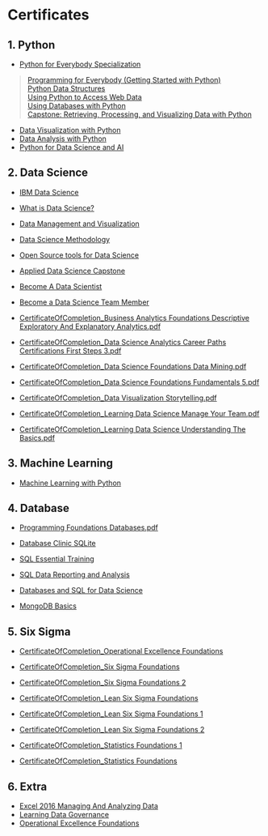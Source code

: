 # Certificates

## 1. Python

-  [Python for Everybody Specialization](https://www.coursera.org/account/accomplishments/specialization/certificate/3XNFRAJP28GX)
> [Programming for Everybody (Getting Started with Python)](https://www.coursera.org/account/accomplishments/certificate/K94ULNGDYESW)    
> [Python Data Structures](https://www.coursera.org/account/accomplishments/certificate/GYGHYD5N26EB)     
> [Using Python to Access Web Data](https://www.coursera.org/account/accomplishments/certificate/DX5673NEPYLU)    
> [Using Databases with Python](https://www.coursera.org/account/accomplishments/certificate/8LUYVHPWNBYS)    
> [Capstone: Retrieving, Processing, and Visualizing Data with Python](https://www.coursera.org/account/accomplishments/certificate/T6BZ67J3RGR5)
    
  
- [Data Visualization with Python](Certificates/Coursera%20DVQZPXFP8L3K.pdf "Coursera DVQZPXFP8L3K.pdf")
- [Data Analysis with Python](Certificates/Coursera%2029N57TXL6CUT.pdf "Coursera 29N57TXL6CUT.pdf")
- [Python for Data Science and AI](Certificates/Coursera%209KFPYKDGL99L.pdf "Coursera 9KFPYKDGL99L.pdf")


## 2. Data Science
- [IBM Data Science](Certificates/Coursera%20F9E3PJMFPPUV.pdf "Coursera F9E3PJMFPPUV.pdf")
- [What is Data Science?](Certificates/Coursera%20U5W4C5LTRBH6.pdf "Coursera U5W4C5LTRBH6.pdf")
- [Data Management and Visualization](Certificates/Coursera%20ETKE44E2T3RU.pdf "Coursera ETKE44E2T3RU.pdf")
- [Data Science Methodology](Certificates/Coursera%20ZS5J6KEHKSGP.pdf "Coursera ZS5J6KEHKSGP.pdf")
- [Open Source tools for Data Science](Certificates/Coursera%203TKTUH7DTSPU.pdf "Coursera 3TKTUH7DTSPU.pdf")
- [Applied Data Science Capstone](Certificates/Coursera%205Q4XAVMT6V7F.pdf "Coursera 5Q4XAVMT6V7F.pdf")

- [Become A Data Scientist](Certificates/CertificateOfCompletion_Become%20A%20Data%20Scientist.pdf "CertificateOfCompletion_Become A Data Scientist.pdf")
- [Become a Data Science Team Member](Certificates/CertificateOfCompletion_Become%20a%20Data%20Science%20Team%20Member___________.pdf "CertificateOfCompletion_Become a Data Science Team Member___________.pdf")
- [CertificateOfCompletion_Business Analytics Foundations Descriptive Exploratory And Explanatory Analytics.pdf](Certificates/CertificateOfCompletion_Business%20Analytics%20Foundations%20Descriptive%20Exploratory%20And%20Explanatory%20Analytics.pdf "CertificateOfCompletion_Business Analytics Foundations Descriptive Exploratory And Explanatory Analytics.pdf")
- [CertificateOfCompletion_Data Science Analytics Career Paths Certifications First Steps 3.pdf](Certificates/CertificateOfCompletion_Data%20Science%20Analytics%20Career%20Paths%20Certifications%20First%20Steps%203.pdf "CertificateOfCompletion_Data Science Analytics Career Paths Certifications First Steps 3.pdf")
- [CertificateOfCompletion_Data Science Foundations Data Mining.pdf](Certificates/CertificateOfCompletion_Data%20Science%20Foundations%20Data%20Mining.pdf "CertificateOfCompletion_Data Science Foundations Data Mining.pdf")
- [CertificateOfCompletion_Data Science Foundations Fundamentals 5.pdf](Certificates/CertificateOfCompletion_Data%20Science%20Foundations%20Fundamentals%205.pdf "CertificateOfCompletion_Data Science Foundations Fundamentals 5.pdf")
- [CertificateOfCompletion_Data Visualization Storytelling.pdf](Certificates/CertificateOfCompletion_Data%20Visualization%20Storytelling.pdf "CertificateOfCompletion_Data Visualization Storytelling.pdf")
- [CertificateOfCompletion_Learning Data Science Manage Your Team.pdf](Certificates/CertificateOfCompletion_Learning%20Data%20Science%20Manage%20Your%20Team.pdf "CertificateOfCompletion_Learning Data Science Manage Your Team.pdf")
- [CertificateOfCompletion_Learning Data Science Understanding The Basics.pdf](Certificates/CertificateOfCompletion_Learning%20Data%20Science%20Understanding%20The%20Basics.pdf "CertificateOfCompletion_Learning Data Science Understanding The Basics.pdf")


## 3. Machine Learning
- [Machine Learning with Python](Certificates/Coursera%20B8VA2NRNKJ43.pdf "Coursera B8VA2NRNKJ43.pdf")

## 4. Database
- [Programming Foundations Databases.pdf](Certificates/CertificateOfCompletion_Programming%20Foundations_%20Databases.pdf "CertificateOfCompletion_Programming Foundations_ Databases.pdf")
- [Database Clinic SQLite](Certificates/CertificateOfCompletion_Database%20Clinic_%20SQLite.pdf "CertificateOfCompletion_Database Clinic_ SQLite.pdf")
- [SQL Essential Training](Certificates/CertificateOfCompletion_SQL%20Essential%20Training.pdf "CertificateOfCompletion_SQL Essential Training.pdf")
- [SQL Data Reporting and Analysis](Certificates/CertificateOfCompletion_SQL_%20Data%20Reporting%20and%20Analysis.pdf "CertificateOfCompletion_SQL_ Data Reporting and Analysis.pdf")
- [Databases and SQL for Data Science](Certificates/Coursera%20XGGTE64D2V24.pdf "Coursera XGGTE64D2V24.pdf")

- [MongoDB Basics](https://university.mongodb.com/course_completion/fe4b3d38-7bca-4c9e-b5ed-b52f84ced40f?utm_source=copy&utm_medium=social&utm_campaign=university_social_sharing)

## 5. Six Sigma
- [CertificateOfCompletion_Operational Excellence Foundations](Certificates/CertificateOfCompletion_Operational%20Excellence%20Foundations.pdf "CertificateOfCompletion_Operational Excellence Foundations.pdf")
- [CertificateOfCompletion_Six Sigma Foundations](Certificates/CertificateOfCompletion_Six%20Sigma%20Foundations.pdf "CertificateOfCompletion_Six Sigma Foundations.pdf")
- [CertificateOfCompletion_Six Sigma Foundations 2](Certificates/CertificateOfCompletion_Six%20Sigma%20Foundations%20(1).pdf "CertificateOfCompletion_Six Sigma Foundations (1).pdf")
- [CertificateOfCompletion_Lean Six Sigma Foundations](Certificates/CertificateOfCompletion_Lean%20Six%20Sigma%20Foundations.pdf "CertificateOfCompletion_Lean Six Sigma Foundations.pdf")
- [CertificateOfCompletion_Lean Six Sigma Foundations 1](Certificates/CertificateOfCompletion_Lean%20Six%20Sigma%20Foundations%20(1).pdf "CertificateOfCompletion_Lean Six Sigma Foundations (1).pdf")
- [CertificateOfCompletion_Lean Six Sigma Foundations 2](Certificates/CertificateOfCompletion_Lean%20Six%20Sigma%20Foundations%20(2).pdf "CertificateOfCompletion_Lean Six Sigma Foundations (2).pdf")

- [CertificateOfCompletion_Statistics Foundations 1](Certificates/CertificateOfCompletion_Statistics%20Foundations%201%20(1).pdf "CertificateOfCompletion_Statistics Foundations 1 (1).pdf")
- [CertificateOfCompletion_Statistics Foundations](Certificates/CertificateOfCompletion_Statistics%20Foundations%201.pdf "CertificateOfCompletion_Statistics Foundations 1.pdf")


## 6. Extra
- [Excel 2016 Managing And Analyzing Data](Certificates/CertificateOfCompletion_Excel%202016%20Managing%20And%20Analyzing%20Data.pdf "CertificateOfCompletion_Excel 2016 Managing And Analyzing Data.pdf")
- [Learning Data Governance](Certificates/CertificateOfCompletion_Learning%20Data%20Governance.pdf "CertificateOfCompletion_Learning Data Governance.pdf")
- [Operational Excellence Foundations](Certificates/CertificateOfCompletion_Operational%20Excellence%20Foundations%20(1).pdf "CertificateOfCompletion_Operational Excellence Foundations (1).pdf")
